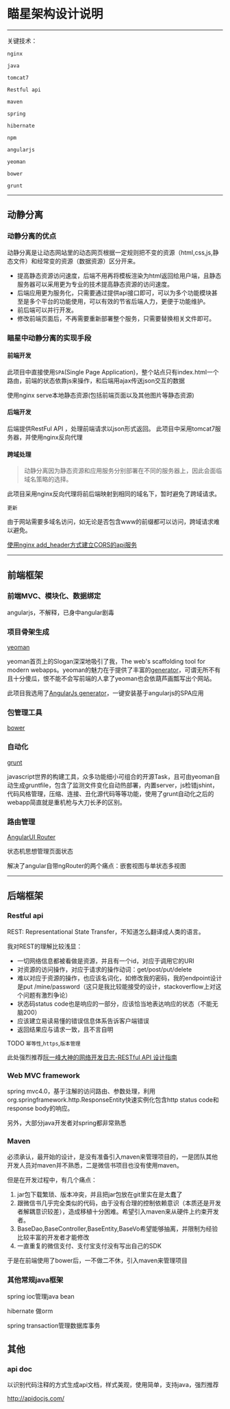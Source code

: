 # 瞄星架构设计说明

---

关键技术：

`nginx`

`java`

`tomcat7`

`Restful api`

`maven`

`spring`

`hibernate`

`npm`

`angularjs`

`yeoman`

`bower`

`grunt`

---

## 动静分离

### 动静分离的优点

动静分离是让动态网站里的动态网页根据一定规则把不变的资源（html,css,js,静态文件）和经常变的资源（数据资源）区分开来。

* 提高静态资源访问速度，后端不用再将模板渲染为html返回给用户端，且静态服务器可以采用更为专业的技术提高静态资源的访问速度。
* 后端应用更为服务化，只需要通过提供api接口即可，可以为多个功能模块甚至是多个平台的功能使用，可以有效的节省后端人力，更便于功能维护。
* 前后端可以并行开发。
* 修改前端页面后，不再需要重新部署整个服务，只需要替换相关文件即可。

### 瞄星中动静分离的实现手段

#### 前端开发

此项目中直接使用`SPA`(Single Page Application)，整个站点只有index.html一个路由，前端的状态依靠js来操作，和后端用ajax传送json交互的数据

使用nginx serve本地静态资源(包括前端页面以及其他图片等静态资源)

#### 后端开发

后端提供RestFul API ，处理前端请求以json形式返回。
此项目中采用tomcat7服务器，并使用nginx反向代理

#### 跨域处理

> 动静分离因为静态资源和应用服务分别部署在不同的服务器上，因此会面临域名策略的选择。

此项目采用nginx反向代理将前后端映射到相同的域名下，暂时避免了跨域请求。

`更新`

由于网站需要多域名访问，如无论是否包含www的前缀都可以访问，跨域请求难以避免。

[使用nginx add_header方式建立CORS的api服务](../linux/nginx配置CORS服务.md)

---

## 前端框架

### 前端MVC、模块化、数据绑定

angularjs，不解释，已身中angular剧毒

### 项目骨架生成

[yeoman](http://yeoman.io/)

yeoman首页上的Slogan深深地吸引了我，The web's scaffolding tool for modern webapps。yeoman的魅力在于提供了丰富的[generator](http://yeoman.io/generators/)，可谓无所不有且十分傻瓜，恨不能不会写前端的人拿了yeoman也会依葫芦画瓢写出个网站。

此项目我选用了[AngularJs generator](https://github.com/yeoman/generator-angular)，一键安装基于angularjs的SPA应用

### 包管理工具

[bower](https://bower.io/)

### 自动化

[grunt](http://www.gruntjs.net/)

javascript世界的构建工具，众多功能细小可组合的开源Task，且可由yeoman自动生成gruntfile，包含了监测文件变化自动热部署，内置server，js检错jshint，代码风格管理，压缩、连接、丑化源代码等等功能，使用了grunt自动化之后的webapp简直就是重机枪与大刀长矛的区别。

### 路由管理

[AngularUI Router](https://github.com/angular-ui/ui-router)

状态机思想管理页面状态

解决了angular自带ngRouter的两个痛点：嵌套视图与单状态多视图

---

## 后端框架

### Restful api

REST: Representational State Transfer，不知道怎么翻译成人类的语言。

我对REST的理解比较浅显：
* 一切网络信息都被看做是资源，并且有一个id，对应于调用它的URI
* 对资源的访问操作，对应于请求的操作动词：get/post/put/delete
* 难以对应于资源的操作，也应该名词化，如修改我的密码，我的endpoint设计是put /mine/password（这只是我比较能接受的设计，stackoverflow上对这个问题有激烈争论）
* 状态码status code也是响应的一部分，应该恰当地表达响应的状态（不能无脑200）
* 应该建立易读易懂的错误信息体系告诉客户端错误
* 返回结果应与请求一致，且不言自明

TODO `幂等性`,`https`,`版本管理`

此处强烈推荐[阮一峰大神的网络开发日志-RESTful API 设计指南](http://www.ruanyifeng.com/blog/2014/05/restful_api.html)

### Web MVC framework

spring mvc4.0，基于注解的访问路由、参数处理，利用org.springframework.http.ResponseEntity快速实例化包含http status code和response body的响应。

另外，大部分java开发者对spring都非常熟悉

### Maven

必须承认，最开始的设计，是没有准备引入maven来管理项目的，一是团队其他开发人员对maven并不熟悉，二是微信书项目也没有使用maven。

但是在开发过程中，有几个痛点：

1. jar包下载繁琐、版本冲突，并且把jar包放在git里实在是太蠢了
2. 跟微信书几乎完全类似的代码，由于没有合理的控制依赖意识（本质还是开发者解耦意识较差），造成移植十分困难。希望引入maven来从硬件上约束开发者。
3. BaseDao,BaseController,BaseEntity,BaseVo希望能够抽离，并限制为经验比较丰富的开发者才能修改
4. 一直重复的微信支付、支付宝支付没有写出自己的SDK

于是在前端使用了bower后，一不做二不休，引入maven来管理项目

### 其他常规java框架

spring ioc管理java bean

hibernate 做orm

spring transaction管理数据库事务

## 其他

### api doc

以识别代码注释的方式生成api文档，样式美观，使用简单，支持java，强烈推荐

http://apidocjs.com/
